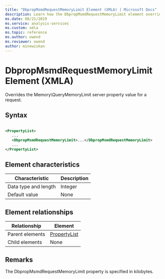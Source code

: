 ```yaml
---
title: "DbpropMsmdRequestMemoryLimit Element (XMLA) | Microsoft Docs"
description: Learn how the DbpropMsmdRequestMemoryLimit element overrides the Memory QueryMemoryLimit server property value for a request. 
ms.date: 08/21/2019
ms.service: analysis-services
ms.custom: xmla
ms.topic: reference
ms.author: owend
ms.reviewer: owend
author: minewiskan
---
```

# DbpropMsmdRequestMemoryLimit Element (XMLA)

  Overrides the Memory\QueryMemoryLimit server property value for a request. 
  
## Syntax  
  
```xml  
  
<PropertyList>  
   ...  
   <DbpropMsmdRequestMemoryLimit>...</DbpropMsmdRequestMemoryLimit>    
   ...  
</PropertyList>  
```  
  
## Element characteristics  
  
|Characteristic|Description|  
|--------------------|-----------------|  
|Data type and length|Integer|  
|Default value|None|  
  
## Element relationships  
  
|Relationship|Element|  
|------------------|-------------|  
|Parent elements|[PropertyList](../xml-elements-properties/propertylist-element-xmla.md)|  
|Child elements|None|  
  
## Remarks  

The DbpropMsmdRequestMemoryLimit property is specified in kilobytes.